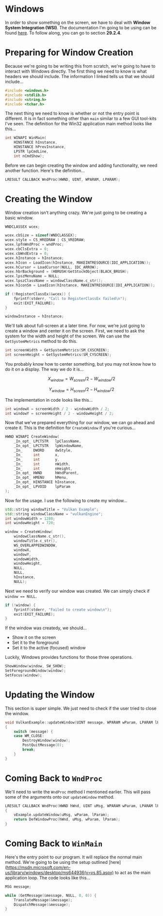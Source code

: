 # Windows

In order to show something on the screen, we have to deal with **Window System Integration (WSI)**. The documentation I'm going to be using can be found [here](https://www.khronos.org/registry/vulkan/specs/1.0/refguide/Vulkan-1.0-web.pdf). To follow along, you can go to section **29.2.4**.

# Preparing for Window Creation

Because we're going to be writing this from scratch, we're going to have to interact with Windows directly. The first thing we need to know is what headers we should include. The information I linked tells us that we should include...

```cpp
#include <windows.h>
#include <stdlib.h>
#include <string.h>
#include <tchar.h>
```

The next thing we need to know is whether or not the entry point is different. It is in fact something other than `main` similar to a few GUI tool-kits I've seen. The definition for the Win32 application main method looks like this...

```cpp
int WINAPI WinMain(
    HINSTANCE hInstance,
    HINSTANCE hPrevInstance,
    LPSTR lpCmdLine,
    int nCmdShow);
```

Before we can begin creating the window and adding functionality, we need another function. Here's the definition...

```cpp
LRESULT CALLBACK WndProc(HWND, UINT, WPARAM, LPARAM);
```

# Creating the Window

Window creation isn't anything crazy. We're just going to be creating a basic window.

```cpp
WNDCLASSEX wcex;

wcex.cbSize = sizeof(WNDCLASSEX);
wcex.style = CS_HREDRAW | CS_VREDRAW;
wcex.lpfnWndProc = wndProc;
wcex.cbClsExtra = 0;
wcex.cbWndExtra = 0;
wcex.hInstance = hInstance;
wcex.hIcon = LoadIcon(hInstance, MAKEINTRESOURCE(IDI_APPLICATION));
wcex.hCursor = LoadCursor(NULL, IDC_ARROW);
wcex.hbrBackground = (HBRUSH)GetStockObject(BLACK_BRUSH);
wcex.lpszMenuName = NULL;
wcex.lpszClassName = windowClassName.c_str();
wcex.hIconSm = LoadIcon(hInstance, MAKEINTRESOURCE(IDI_APPLICATION));

if (!RegisterClassEx(&wcex)) {
    fprintf(stderr, "Call to RegisterClassEx failed\n");
    exit(EXIT_FAILURE);
}

windowInstance = hInstance;
```

We'll talk about full-screen at a later time. For now, we're just going to create a window and center it on the screen. First, we need to ask the system for the width and height of the screen. We can use the `GetSystemMetrics` method to do this.

```cpp
int screenWidth = GetSystemMetrics(SM_CXSCREEN);
int screenHeight = GetSystemMetrics(SM_CYSCREEN);
```

You probably know how to center something, but you may not know how to do it on a display. The way we do it is...

$$X_{window} = W_{screen} / 2 - W_{window} / 2 $$

$$Y_{window} = H_{screen} / 2 - H_{window} / 2 $$

The implementation in code looks like this...

```cpp
int windowX = screenWidth / 2 - windowWidth / 2;
int windowY = screenHeight / 2 - windowHeight / 2;
```

Now that we've prepared everything for our window, we can go ahead and create it. This is the definition for `CreateWindow` if you're curious...

```cpp
HWND WINAPI CreateWindow(
    _In_opt_ LPCTSTR   lpClassName,
    _In_opt_ LPCTSTR   lpWindowName,
    _In_     DWORD     dwStyle,
    _In_     int       x,
    _In_     int       y,
    _In_     int       nWidth,
    _In_     int       nHeight,
    _In_opt_ HWND      hWndParent,
    _In_opt_ HMENU     hMenu,
    _In_opt_ HINSTANCE hInstance,
    _In_opt_ LPVOID    lpParam
);
```

Now for the usage. I use the following to create my window...

```cpp
std::string windowTitle = "Vulkan Example";
std::string windowClassName = "vulkanEngine";
int windowWidth = 1280;
int windowHeight = 720;

window = CreateWindow(
    windowClassName.c_str(), 
    windowTitle.c_str(), 
    WS_OVERLAPPEDWINDOW,
    windowX, 
    windowY, 
    windowWidth,
    windowHeight, 
    NULL, 
    NULL, 
    hInstance,
    NULL);
```

Next we need to verify our window was created. We can simply check if `window == NULL`.

```cpp
if (!window) {
    fprintf(stderr, "Failed to create window\n");
    exit(EXIT_FAILURE);
}
```

If the window was createdy, we should...

- Show it on the screen
- Set it to the foreground
- Set it to the active (focused) window

Luckily, Windows provides functions for those three operations.

```cpp
ShowWindow(window, SW_SHOW);
SetForegroundWindow(window);
SetFocus(window);
```

# Updating the Window

This section is super simple. We just need to check if the user tried to close the window.

```cpp
void VulkanExample::updateWindow(UINT message, WPARAM wParam, LPARAM lParam)
{
	switch (message) {
	case WM_CLOSE:
		DestroyWindow(window);
		PostQuitMessage(0);
		break;
	}
}
```

# Coming Back to `WndProc`

We'll need to write the `WndProc` method I mentioned earlier. This will pass some of the arguments onto our `updateWindow` method.

```cpp
LRESULT CALLBACK WndProc(HWND hWnd, UINT uMsg, WPARAM wParam, LPARAM lParam)
{
	vExample.updateWindow(uMsg, wParam, lParam);
	return DefWindowProc(hWnd, uMsg, wParam, lParam);
}
```

# Coming Back to `WinMain`

Here's the entry point to our program. It will replace the normal main method. We're going to be using the setup outlined [here](https://msdn.microsoft.com/en-us/library/windows/desktop/ms644936(v=vs.85.aspx) to act as the main application loop. The code looks like this...

```cpp
MSG message;

while (GetMessage(&message, NULL, 0, 0)) {
    TranslateMessage(&message);
    DispatchMessage(&message);
}
```